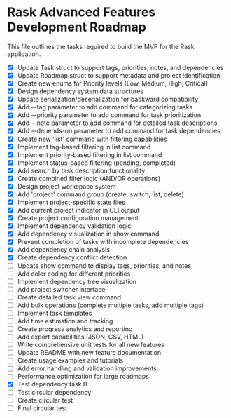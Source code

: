 # Rask Advanced Features Development Roadmap

This file outlines the tasks required to build the MVP for the Rask application.

- [x] Update Task struct to support tags, priorities, notes, and dependencies
- [x] Update Roadmap struct to support metadata and project identification
- [x] Create new enums for Priority levels (Low, Medium, High, Critical)
- [x] Design dependency system data structures
- [x] Update serialization/deserialization for backward compatibility
- [x] Add --tag parameter to add command for categorizing tasks
- [x] Add --priority parameter to add command for task prioritization
- [x] Add --note parameter to add command for detailed task descriptions
- [x] Add --depends-on parameter to add command for task dependencies
- [x] Create new 'list' command with filtering capabilities
- [x] Implement tag-based filtering in list command
- [x] Implement priority-based filtering in list command
- [x] Implement status-based filtering (pending, completed)
- [x] Add search by task description functionality
- [x] Create combined filter logic (AND/OR operations)
- [x] Design project workspace system
- [x] Add 'project' command group (create, switch, list, delete)
- [x] Implement project-specific state files
- [x] Add current project indicator in CLI output
- [x] Create project configuration management
- [x] Implement dependency validation logic
- [x] Add dependency visualization in show command
- [x] Prevent completion of tasks with incomplete dependencies
- [x] Add dependency chain analysis
- [x] Create dependency conflict detection
- [ ] Update show command to display tags, priorities, and notes
- [ ] Add color coding for different priorities
- [ ] Implement dependency tree visualization
- [ ] Add project switcher interface
- [ ] Create detailed task view command
- [ ] Add bulk operations (complete multiple tasks, add multiple tags)
- [ ] Implement task templates
- [ ] Add time estimation and tracking
- [ ] Create progress analytics and reporting
- [ ] Add export capabilities (JSON, CSV, HTML)
- [ ] Write comprehensive unit tests for all new features
- [ ] Update README with new feature documentation
- [ ] Create usage examples and tutorials
- [ ] Add error handling and validation improvements
- [ ] Performance optimization for large roadmaps
- [x] Test dependency task B
- [ ] Test circular dependency
- [ ] Create circular test
- [ ] Final circular test
